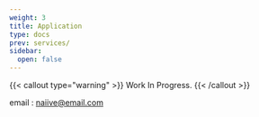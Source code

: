 ```yaml
---
weight: 3
title: Application
type: docs
prev: services/
sidebar:
  open: false
---
```


{{< callout type="warning" >}}
  Work In Progress.
{{< /callout >}}

email : <naiive@email.com>
